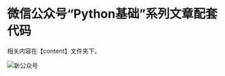 # 微信公众号“Python基础”系列文章配套代码

相关内容在【content】文件夹下。

![新公众号](https://user-images.githubusercontent.com/112926767/196698257-4f0446b7-6d7e-4d71-bda6-989b5a4f6605.jpg)
